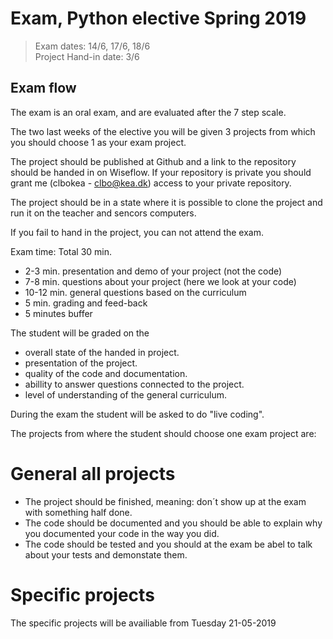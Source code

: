 # Exam, Python elective Spring 2019

> Exam dates: 14/6, 17/6, 18/6  
> Project Hand-in date: 3/6

## Exam flow
The exam is an oral exam, and are evaluated after the 7 step scale.

The two last weeks of the elective you will be given 3 projects from which you should choose 1 as your exam project.   

The project should be published at Github and a link to the repository should be handed in on Wiseflow. If your repository is private you should grant me (clbokea - clbo@kea.dk) access to your private repository.  

The project should be in a state where it is possible to clone the project and run it on the teacher and sencors computers. 

If you fail to hand in the project, you can not attend the exam. 

Exam time: Total 30 min.  
* 2-3 min. presentation and demo of your project (not the code)
* 7-8 min. questions about your project (here we look at your code)
* 10-12 min. general questions based on the curriculum  
* 5 min. grading and feed-back
* 5 minutes buffer

The student will be graded on the 
* overall state of the handed in project. 
* presentation of the project.
* quality of the code and documentation.  
* abillity to answer questions connected to the project.
* level of understanding of the general curriculum. 

During the exam the student will be asked to do "live coding".

The projects from where the student should choose one exam project are:

# General all projects
* The project should be finished, meaning: don´t show up at the exam with something half done.
* The code should be documented and you should be able to explain why you documented your code in the way you did. 
* The code should be tested and you should at the exam be abel to talk about your tests and demonstate them.

# Specific projects
The specific projects will be availiable from Tuesday 21-05-2019


